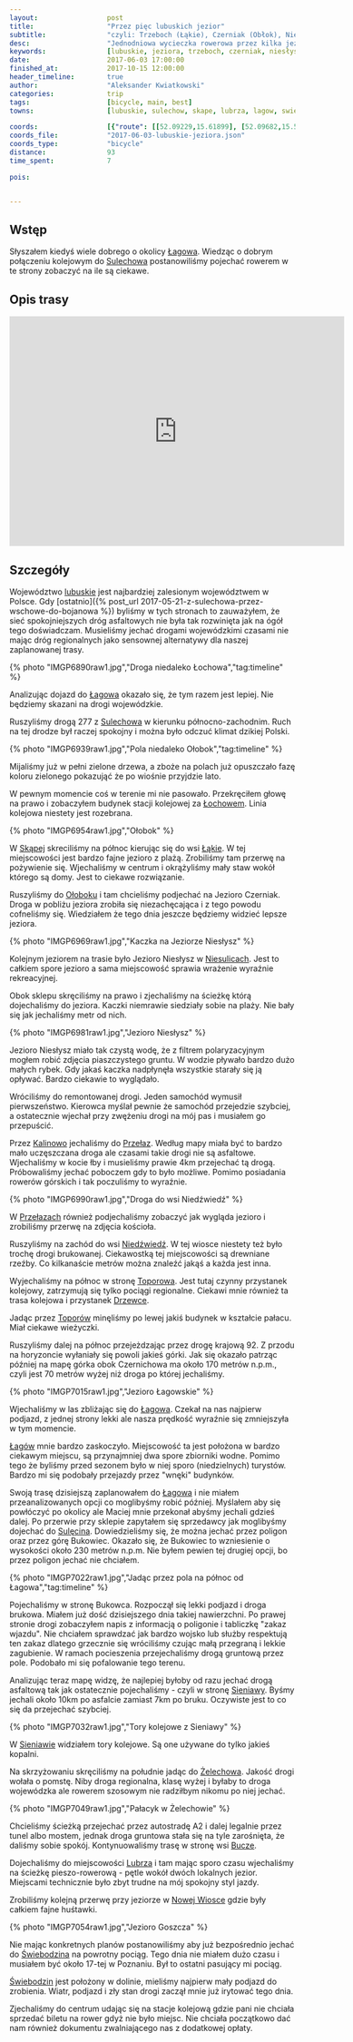 ```yaml
---
layout:                 post
title:                  "Przez pięc lubuskich jezior"
subtitle:               "czyli: Trzeboch (Łąkie), Czerniak (Obłok), Niesłysz (Niesulice), Łagowskie i Goszcza (Lubrza), a może i więcej"
desc:                   "Jednodniowa wycieczka rowerowa przez kilka jezior w województwie lubuskim."
keywords:               [lubuskie, jeziora, trzeboch, czerniak, niesłysz, niesulice, łagowskie, łagów]
date:                   2017-06-03 17:00:00
finished_at:            2017-10-15 12:00:00
header_timeline:        true
author:                 "Aleksander Kwiatkowski"
categories:             trip
tags:                   [bicycle, main, best]
towns:                  [lubuskie, sulechow, skape, lubrza, lagow, swiebodzin]

coords:                 [{"route": [[52.09229,15.61899], [52.09682,15.57977], [52.10589,15.53350], [52.12192,15.51333], [52.15226,15.45849], [52.17027,15.45497], [52.18590,15.45917], [52.20557,15.43677], [52.21294,15.40029], [52.20978,15.37884], [52.21415,15.36828], [52.22845,15.36648], [52.23371,15.37918], [52.23055,15.34571], [52.23334,15.30270], [52.26066,15.26417], [52.27133,15.25636], [52.28545,15.26245], [52.29249,15.24854], [52.30493,15.25395], [52.33457,15.28717], [52.33321,15.29687], [52.35072,15.31009], [52.34579,15.32279], [52.35481,15.36802], [52.33908,15.36279], [52.33415,15.35309], [52.31149,15.34931], [52.29338,15.36605], [52.31007,15.42596], [52.29884,15.43119], [52.29191,15.43875], [52.29921,15.44724], [52.28052,15.49024], [52.25510,15.53093], [52.24480,15.53779], [52.24511,15.54028]], "type": "bicycle"}]
coords_file:            "2017-06-03-lubuskie-jeziora.json"
coords_type:            "bicycle"
distance:               93
time_spent:             7

pois:


---
```


[wiki-lagow]: https://pl.wikipedia.org/wiki/%C5%81ag%C3%B3w_(powiat_%C5%9Bwiebodzi%C5%84ski)
[wiki-sulechow]: https://pl.wikipedia.org/wiki/Sulech%C3%B3w
[wiki-lubuskie]: https://pl.wikipedia.org/wiki/Wojew%C3%B3dztwo_lubuskie
[wiki-lochowo]: https://pl.wikipedia.org/wiki/Kije_(wojew%C3%B3dztwo_lubuskie)
[wiki-skape]: https://pl.wikipedia.org/wiki/Sk%C4%85pe_(gmina)
[wiki-lakie]: https://pl.wikipedia.org/wiki/%C5%81%C4%85kie_(wojew%C3%B3dztwo_lubuskie)
[wiki-olobok]: https://pl.wikipedia.org/wiki/O%C5%82obok_(wojew%C3%B3dztwo_lubuskie)
[wiki-niesulice]: https://pl.wikipedia.org/wiki/Niesulice
[wiki-kalinowo]: https://pl.wikipedia.org/wiki/Kalinowo_(wojew%C3%B3dztwo_lubuskie)
[wiki-przelazy]: https://pl.wikipedia.org/wiki/Prze%C5%82azy
[wiki-niedzwiedz]: https://pl.wikipedia.org/wiki/Nied%C5%BAwied%C5%BA_(wojew%C3%B3dztwo_lubuskie)
[wiki-toporow]: https://pl.wikipedia.org/wiki/Topor%C3%B3w_(wojew%C3%B3dztwo_lubuskie)
[wiki-drzewce]: https://pl.wikipedia.org/wiki/Drzewce_(wie%C5%9B_w_wojew%C3%B3dztwie_lubuskim)
[wiki-sieniawa]: https://pl.wikipedia.org/wiki/Sieniawa_(wojew%C3%B3dztwo_lubuskie)
[wiki-zelechow]: https://pl.wikipedia.org/wiki/%C5%BBelech%C3%B3w_(wojew%C3%B3dztwo_lubuskie)
[wiki-bucze]: https://pl.wikipedia.org/wiki/Bucze_(powiat_%C5%9Bwiebodzi%C5%84ski)
[wiki-lubrza]: https://pl.wikipedia.org/wiki/Lubrza_(wojew%C3%B3dztwo_lubuskie)
[wiki-nowa-wioska]: https://pl.wikipedia.org/wiki/Nowa_Wioska_(powiat_%C5%9Bwiebodzi%C5%84ski)
[wiki-swiebodzin]: https://pl.wikipedia.org/wiki/%C5%9Awiebodzin
[wiki-sulecin]: https://pl.wikipedia.org/wiki/Sul%C4%99cin

Wstęp
-----

Słyszałem kiedyś wiele dobrego o okolicy [Łagowa][wiki-lagow]. Wiedząc o
dobrym połączeniu kolejowym do [Sulechowa][wiki-sulechow] postanowiliśmy
pojechać rowerem w te strony zobaczyć na ile są ciekawe.

Opis trasy
----------

<iframe height='405' width='590' frameborder='0' allowtransparency='true' scrolling='no' src='https://www.strava.com/activities/1019314157/embed/a4c180c2f8c172dad40957616cb9832270c7d858'></iframe>

Szczegóły
---------

Województwo [lubuskie][wiki-lubuskie] jest najbardziej zalesionym województwem
w Polsce.
Gdy [ostatnio]({% post_url 2017-05-21-z-sulechowa-przez-wschowe-do-bojanowa %})
byliśmy w tych stronach to zauważyłem, że sieć spokojniejszych dróg asfaltowych
nie była tak rozwinięta jak na ógół tego doświadczam.
Musieliśmy jechać drogami wojewódzkimi czasami
nie mając dróg regionalnych jako sensownej alternatywy dla naszej zaplanowanej
trasy.

{% photo "IMGP6890raw1.jpg","Droga niedaleko Łochowa","tag:timeline" %}

Analizując dojazd do [Łagowa][wiki-lagow] okazało się, że tym razem jest lepiej.
Nie będziemy skazani na drogi wojewódzkie.

Ruszyliśmy drogą 277 z [Sulechowa][wiki-sulechow] w kierunku północno-zachodnim.
Ruch na tej drodze był raczej spokojny i można było odczuć klimat dzikiej Polski.

{% photo "IMGP6939raw1.jpg","Pola niedaleko Ołobok","tag:timeline" %}

Mijaliśmy już w pełni zielone drzewa, a zboże na polach już opuszczało fazę
koloru zielonego pokazująć że po wiośnie przyjdzie lato.

W pewnym momencie coś w terenie mi nie pasowało. Przekręciłem głowę na prawo i
zobaczyłem budynek stacji kolejowej za [Łochowem][wiki-lochowo]. Linia kolejowa
niestety jest rozebrana.

{% photo "IMGP6954raw1.jpg","Ołobok" %}

W [Skąpej][wiki-skape] skreciliśmy na północ kierując się do wsi [Łąkie][wiki-lakie].
W tej miejscowości jest bardzo fajne jezioro z plażą. Zrobiliśmy
tam przerwę na pożywienie się. Wjechaliśmy w centrum i okrążyliśmy
mały staw wokół którego są domy. Jest to ciekawe rozwiązanie.

Ruszyliśmy do [Ołoboku][wiki-olobok] i tam chcieliśmy podjechać na
Jezioro Czerniak. Droga w pobliżu jeziora zrobiła się niezachęcająca i z tego powodu
cofneliśmy się. Wiedziałem że tego dnia jeszcze będziemy widzieć lepsze jeziora.

{% photo "IMGP6969raw1.jpg","Kaczka na Jeziorze Niesłysz" %}

Kolejnym jeziorem na trasie było Jezioro Niesłysz w [Niesulicach][wiki-niesulice].
Jest to całkiem spore jezioro a sama miejscowość sprawia wrażenie wyraźnie
rekreacyjnej.

Obok sklepu skręciliśmy na prawo i zjechaliśmy na ścieżkę którą dojechaliśmy
do jeziora. Kaczki niemrawie siedziały sobie na plaży. Nie bały się jak jechaliśmy
metr od nich.

{% photo "IMGP6981raw1.jpg","Jezioro Niesłysz" %}

Jezioro Niesłysz miało tak czystą wodę, że z filtrem polaryzacyjnym mogłem robić zdjęcia
piaszczystego gruntu. W wodzie pływało bardzo dużo małych rybek. Gdy jakaś
kaczka nadpłynęła wszystkie starały się ją opływać. Bardzo ciekawie to wyglądało.

Wróciliśmy do remontowanej drogi. Jeden samochód wymusił pierwszeństwo.
Kierowca myślał pewnie że samochód przejedzie szybciej, a ostatecznie wjechał
przy zwężeniu drogi na mój pas i musiałem go przepuścić.

Przez [Kalinowo][wiki-kalinowo] jechaliśmy do [Przełaz][wiki-przelazy].
Według mapy miała być to bardzo mało uczęszczana droga ale czasami takie
drogi nie są asfaltowe. Wjechaliśmy w kocie łby i musieliśmy prawie
4km przejechać tą drogą. Próbowaliśmy jechać poboczem gdy to było możliwe.
Pomimo posiadania rowerów górskich i tak poczuliśmy to wyraźnie.

{% photo "IMGP6990raw1.jpg","Droga do wsi Niedźwiedź" %}

W [Przełazach][wiki-przelazy] również podjechaliśmy zobaczyć jak wygląda
jezioro i zrobiliśmy przerwę na zdjęcia kościoła.

Ruszyliśmy na zachód do wsi [Niedźwiedź][wiki-niedzwiedz]. W tej wiosce niestety
też było trochę drogi brukowanej. Ciekawostką tej miejscowości są drewniane rzeźby.
Co kilkanaście metrów można znaleźć jakąś a każda jest inna.

Wyjechaliśmy na północ w stronę [Toporowa][wiki-toporow]. Jest tutaj czynny
przystanek kolejowy, zatrzymują się tylko pociągi regionalne.
Ciekawi mnie również ta trasa kolejowa i przystanek [Drzewce][wiki-drzewce].

Jadąc przez [Toporów][wiki-toporow] minęliśmy po lewej jakiś budynek
w kształcie pałacu. Miał ciekawe wieżyczki.

Ruszyliśmy dalej na północ przejeżdzając przez drogę krajową 92. Z przodu
na horyzoncie wyłaniały się powoli jakieś górki. Jak się okazało patrząc
później na mapę górka obok Czernichowa ma około 170 metrów n.p.m., czyli
jest 70 metrów wyżej niż droga po której jechaliśmy.

{% photo "IMGP7015raw1.jpg","Jezioro Łagowskie" %}  

Wjechaliśmy w las zbliżając się do [Łagowa][wiki-lagow]. Czekał na nas najpierw
podjazd, z jednej strony lekki ale nasza prędkość wyraźnie się zmniejszyła
w tym momencie.

[Łagów][wiki-lagow] mnie bardzo zaskoczyło. Miejscowość ta jest położona w
bardzo ciekawym miejscu, są przynajmniej dwa spore zbiorniki wodne. Pomimo
tego że byliśmy przed sezonem było w niej sporo (niedzielnych) turystów.
Bardzo mi się podobały przejazdy przez "wnęki" budynków.

Swoją trasę dzisiejszą zaplanowałem do [Łagowa][wiki-lagow] i nie miałem
przeanalizowanych opcji co moglibyśmy robić później. Myślałem aby się powłóczyć
po okolicy ale Maciej mnie przekonał abyśmy jechali gdzieś dalej.
Po przerwie przy sklepie zapytałem się sprzedawcy jak moglibyśmy dojechać do
[Sulęcina][wiki-sulecin]. Dowiedzieliśmy się, że można jechać przez poligon oraz
przez górę Bukowiec. Okazało się, że Bukowiec to wzniesienie o wysokości
około 230 metrów n.p.m. Nie byłem pewien tej drugiej opcji, bo przez poligon
jechać nie chciałem.

{% photo "IMGP7022raw1.jpg","Jadąc przez pola na północ od Łagowa","tag:timeline" %}  

Pojechaliśmy w stronę Bukowca. Rozpoczął się lekki podjazd i droga brukowa. Miałem już
dość dzisiejszego dnia takiej nawierzchni. Po prawej stronie
drogi zobaczyłem napis z informacją o poligonie i tabliczkę "zakaz wjazdu".
Nie chciałem
sprawdzać jak bardzo wojsko lub służby respektują ten zakaz
dlatego grzecznie się wróciliśmy
czując małą przegraną i lekkie zagubienie. W ramach pocieszenia
przejechaliśmy drogą gruntową przez pole. Podobało mi się pofalowanie tego
terenu.

Analizując teraz mapę widzę, że najlepiej byłoby od razu jechać drogą asfaltową
tak jak ostatecznie pojechaliśmy - czyli w stronę [Sieniawy][wiki-sieniawa].
Byśmy jechali około 10km po asfalcie zamiast 7km po bruku. Oczywiste jest
to co się da przejechać szybciej.

{% photo "IMGP7032raw1.jpg","Tory kolejowe z Sieniawy" %}  

W [Sieniawie][wiki-sieniawa] widziałem tory kolejowe. Są one używane do
tylko jakieś kopalni.

Na skrzyżowaniu skręciliśmy na południe jadąc do [Żelechowa][wiki-zelechow].
Jakość drogi wołała o pomstę. Niby droga regionalna, klasę wyżej i byłaby
to droga wojewódzka ale rowerem szosowym nie radziłbym nikomu po niej jechać.

{% photo "IMGP7049raw1.jpg","Pałacyk w Żelechowie" %}

Chcieliśmy ścieżką przejechać przez autostradę A2 i dalej legalnie przez
tunel albo mostem, jednak droga gruntowa stała się na tyle zarośnięta,
że daliśmy sobie spokój. Kontynuowaliśmy trasę w stronę
wsi [Bucze][wiki-bucze].

Dojechaliśmy do miejscowości [Lubrza][wiki-lubrza] i tam mając sporo czasu
wjechaliśmy na ścieżkę pieszo-rowerową - pętle wokół dwóch lokalnych jezior.
Miejscami technicznie było zbyt trudne na mój spokojny styl jazdy.

Zrobiliśmy kolejną przerwę przy jeziorze w [Nowej Wiosce][wiki-nowa-wioska]
gdzie były całkiem fajne huśtawki.

{% photo "IMGP7054raw1.jpg","Jezioro Goszcza" %}

Nie mając konkretnych planów postanowiliśmy aby już bezpośrednio jechać
do [Świebodzina][wiki-swiebodzin] na powrotny pociąg. Tego dnia nie miałem
dużo czasu i musiałem być około 17-tej w Poznaniu. Był to ostatni pasujący
mi pociąg.

[Świebodzin][wiki-swiebodzin] jest położony w dolinie, mieliśmy najpierw mały
podjazd do zrobienia. Wiatr, podjazd i zły stan drogi zaczął mnie już
irytować tego dnia.

Zjechaliśmy do centrum udając się na stacje kolejową gdzie pani nie chciała
sprzedać biletu na rower gdyż nie było miejsc. Nie chciała początkowo dać nam
również dokumentu zwalniającego nas z dodatkowej opłaty.
